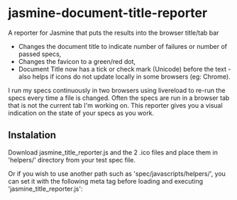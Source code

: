 # jasmine-document-title-reporter

A reporter for Jasmine that puts the results into the browser title/tab bar

- Changes the document title to indicate number of failures or number of passed specs,
- Changes the favicon to a green/red dot,
- Document Title now has a tick or check mark (Unicode) before the text - also helps if icons do not update locally in some browsers (eg: Chrome).

I run my specs continuously in two browsers using livereload to re-run the specs every time a file is changed. Often the specs are run in a browser tab that is not the current tab I'm working on.
This reporter gives you a visual indication on the state of your specs as you work.

## Instalation

Download jasmine_title_reporter.js and the 2 .ico files and place them in 'helpers/' directory from your test spec file.

Or if you wish to use another path such as 'spec/javascripts/helpers/', you can set it with the following meta tag before loading and executing 'jasmine_title_reporter.js':

<meta name="iconsReporterPath" content="spec/javascripts/helpers/" />
